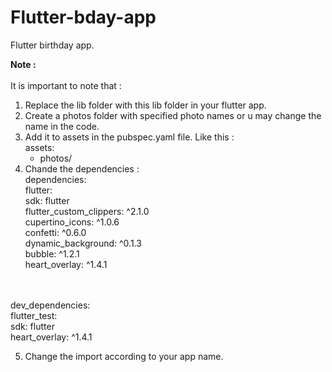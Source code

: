 # Flutter-bday-app
Flutter birthday app.

<b>Note : </b>
<br><br>
It is important to note that :<br>
1. Replace the lib folder with this lib folder in your flutter app.<br>
2. Create a photos folder with specified photo names or u may change the name in the code.<br>
3. Add it to assets in the pubspec.yaml file. Like this :<br>
   assets:<br>
      - photos/<br>
4. Chande the dependencies :<br>
   dependencies:<br>
  flutter:<br>
    sdk: flutter<br>
  flutter_custom_clippers: ^2.1.0<br>
  cupertino_icons: ^1.0.6<br>
  confetti: ^0.6.0<br>
  dynamic_background: ^0.1.3<br>
  bubble: ^1.2.1<br>
  heart_overlay: ^1.4.1<br>
<br><br>

dev_dependencies:<br>
  flutter_test:<br>
    sdk: flutter<br>
  heart_overlay: ^1.4.1<br>

5. Change the import according to your app name.<br>
